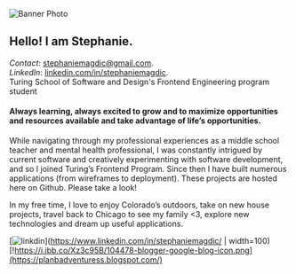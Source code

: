 ![Banner Photo](https://i.ibb.co/wL4MZG7/banner-photo.jpg)

## Hello! I am Stephanie. 

_Contact_: stephaniemagdic@gmail.com.  
_LinkedIn_: [linkedin.com/in/stephaniemagdic](linkedin.com/in/stephaniemagdic).  
Turing School of Software and Design's Frontend Engineering program student

#### Always learning, always excited to grow and to maximize opportunities and resources available and take advantage of life’s opportunities. 

While navigating through my professional experiences as a middle school teacher and mental health professional, I was constantly intrigued by current software and creatively experimenting with software development, and so I joined Turing’s Frontend Program. Since then I have built numerous applications (from wireframes to deployment). These projects are hosted here on Github. Please take a look! 

In my free time, I love to enjoy Colorado’s outdoors, take on new house projects, travel back to Chicago to see my family <3, explore new technologies and dream up useful applications.

[![linkdin](https://i.ibb.co/Cb8HPGC/linkedin.png)](https://www.linkedin.com/in/stephaniemagdic/ | width=100) [!https://i.ibb.co/Xz3c95B/104478-blogger-google-blog-icon.png](https://planbadventuress.blogspot.com/)

